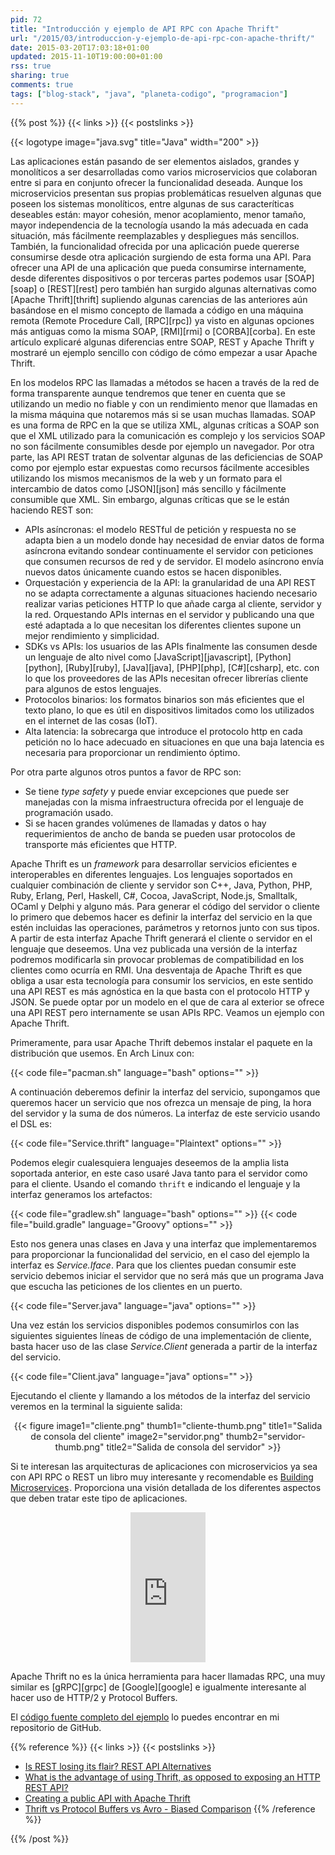 ```yaml
---
pid: 72
title: "Introducción y ejemplo de API RPC con Apache Thrift"
url: "/2015/03/introduccion-y-ejemplo-de-api-rpc-con-apache-thrift/"
date: 2015-03-20T17:03:18+01:00
updated: 2015-11-10T19:00:00+01:00
rss: true
sharing: true
comments: true
tags: ["blog-stack", "java", "planeta-codigo", "programacion"]
---
```


{{% post %}}
{{< links >}}
{{< postslinks >}}

{{< logotype image="java.svg" title="Java" width="200" >}}

Las aplicaciones están pasando de ser elementos aislados, grandes y monolíticos a ser desarrolladas como varios microservicios que colaboran entre si para en conjunto ofrecer la funcionalidad deseada. Aunque los microservicios presentan sus propias problemáticas resuelven algunas que poseen los sistemas monolíticos, entre algunas de sus caracteríticas deseables están: mayor cohesión, menor acoplamiento, menor tamaño, mayor independencia de la tecnología usando la más adecuada en cada situación, más fácilmente reemplazables y despliegues más sencillos. También, la funcionalidad ofrecida por una aplicación puede quererse consumirse desde otra aplicación surgiendo de esta forma una API. Para ofrecer una API de una aplicación que pueda consumirse internamente, desde diferentes dispositivos o por terceras partes podemos usar [SOAP][soap] o [REST][rest] pero también han surgido algunas alternativas como [Apache Thrift][thrift] supliendo algunas carencias de las anteriores aún basándose en el mismo concepto de llamada a código en una máquina remota (Remote Procedure Call, [RPC][rpc]) ya visto en algunas opciones más antiguas como la misma SOAP, [RMI][rmi] o [CORBA][corba]. En este artículo explicaré algunas diferencias entre SOAP, REST y Apache Thrift y mostraré un ejemplo sencillo con código de cómo empezar a usar Apache Thrift.

En los modelos RPC las llamadas a métodos se hacen a través de la red de forma transparente aunque tendremos que tener en cuenta que se utilizando un medio no fiable y con un rendimiento menor que llamadas en la misma máquina que notaremos más si se usan muchas llamadas. SOAP es una forma de RPC en la que se utiliza XML, algunas críticas a SOAP son que el XML utilizado para la comunicación es complejo y los servicios SOAP no son fácilmente consumibles desde por ejemplo un navegador. Por otra parte, las API REST tratan de solventar algunas de las deficiencias de SOAP como por ejemplo estar expuestas como recursos fácilmente accesibles utilizando los mismos mecanismos de la web y un formato para el intercambio de datos como [JSON][json] más sencillo y fácilmente consumible que XML. Sin embargo, algunas críticas que se le están haciendo REST son:

* APIs asíncronas: el modelo RESTful de petición y respuesta no se adapta bien a un modelo donde hay necesidad de enviar datos de forma asíncrona evitando sondear continuamente el servidor con peticiones que consumen recursos de red y de servidor. El modelo asíncrono envía nuevos datos únicamente cuando estos se hacen disponibles.
* Orquestación y experiencia de la API: la granularidad de una API REST no se adapta correctamente a algunas situaciones haciendo necesario realizar varias peticiones HTTP lo que añade carga al cliente, servidor y la red. Orquestando APIs internas en el servidor y publicando una que esté adaptada a lo que necesitan los diferentes clientes supone un mejor rendimiento y simplicidad.
* SDKs vs APIs: los usuarios de las APIs finalmente las consumen desde un lenguaje de alto nivel como [JavaScript][javascript], [Python][python], [Ruby][ruby], [Java][java], [PHP][php], [C#][csharp], etc. con lo que los proveedores de las APIs necesitan ofrecer librerías cliente para algunos de estos lenguajes.
* Protocolos binarios: los formatos binarios son más eficientes que el texto plano, lo que es útil en dispositivos limitados como los utilizados en el internet de las cosas (IoT).
* Alta latencia: la sobrecarga que introduce el protocolo http en cada petición no lo hace adecuado en situaciones en que una baja latencia es necesaria para proporcionar un rendimiento óptimo.

Por otra parte algunos otros puntos a favor de RPC son:

* Se tiene _type safety_ y puede enviar excepciones que puede ser manejadas con la misma infraestructura ofrecida por el lenguaje de programación usado.
* Si se hacen grandes volúmenes de llamadas y datos o hay requerimientos de ancho de banda se pueden usar protocolos de transporte más eficientes que HTTP.

Apache Thrift es un _framework_ para desarrollar servicios eficientes e interoperables en diferentes lenguajes. Los lenguajes soportados en cualquier combinación de cliente y servidor son C++, Java, Python, PHP, Ruby, Erlang, Perl, Haskell, C#, Cocoa, JavaScript, Node.js, Smalltalk, OCaml y Delphi y alguno más. Para generar el código del servidor o cliente lo primero que debemos hacer es definir la interfaz del servicio en la que estén incluidas las operaciones, parámetros y retornos junto con sus tipos. A partir de esta interfaz Apache Thrift generará el cliente o servidor en el lenguaje que deseemos. Una vez publicada una versión de la interfaz podremos modificarla sin provocar problemas de compatibilidad en los clientes como ocurría en RMI. Una desventaja de Apache Thrift es que obliga a usar esta tecnología para consumir los servicios, en este sentido una API REST es más agnóstica en la que basta con el protocolo HTTP y JSON. Se puede optar por un modelo en el que de cara al exterior se ofrece una API REST pero internamente se usan APIs RPC. Veamos un ejemplo con Apache Thrift.

Primeramente, para usar Apache Thrift debemos instalar el paquete en la distribución que usemos. En Arch Linux con:

{{< code file="pacman.sh" language="bash" options="" >}}

A continuación deberemos definir la interfaz del servicio, supongamos que queremos hacer un servicio que nos ofrezca un mensaje de ping, la hora del servidor y la suma de dos números. La interfaz de este servicio usando el DSL es:

{{< code file="Service.thrift" language="Plaintext" options="" >}}

Podemos elegir cualesquiera lenguajes deseemos de la amplia lista soportada anterior, en este caso usaré Java tanto para el servidor como para el cliente. Usando el comando <code>thrift</code> e indicando el lenguaje y la interfaz generamos los artefactos:

{{< code file="gradlew.sh" language="bash" options="" >}}
{{< code file="build.gradle" language="Groovy" options="" >}}

Esto nos genera unas clases en Java y una interfaz que implementaremos para proporcionar la funcionalidad del servicio, en el caso del ejemplo la interfaz es _Service.Iface_. Para que los clientes puedan consumir este servicio debemos iniciar el servidor que no será más que un programa Java que escucha las peticiones de los clientes en un puerto.

{{< code file="Server.java" language="java" options="" >}}

Una vez están los servicios disponibles podemos consumirlos con las siguientes siguientes líneas de código de una implementación de cliente, basta hacer uso de las clase _Service.Client_ generada a partir de la interfaz del servicio.

{{< code file="Client.java" language="java" options="" >}}

Ejecutando el cliente y llamando a los métodos de la interfaz del servicio veremos en la terminal la siguiente salida:

<div class="media" style="text-align: center;">
	{{< figure
    	image1="cliente.png" thumb1="cliente-thumb.png" title1="Salida de consola del cliente"
    	image2="servidor.png" thumb2="servidor-thumb.png" title2="Salida de consola del servidor" >}}
</div>

Si te interesan las arquitecturas de aplicaciones con microservicios ya sea con API RPC o REST un libro muy interesante y recomendable es <a href="https://www.amazon.es/gp/product/1491950358/ref=as_li_ss_tl?ie=UTF8&camp=3626&creative=24822&creativeASIN=1491950358&linkCode=as2&tag=blobit-21">Building Microservices</a><img src="https://ir-es.amazon-adsystem.com/e/ir?t=blobit-21&l=as2&o=30&a=1491950358" width="1" height="1" border="0" alt="" style="border:none !important; margin:0px !important;">. Proporciona una visión detallada de los diferentes aspectos que deben tratar este tipo de aplicaciones.

<div class="media-amazon" style="text-align: center;">
	<iframe src="https://rcm-eu.amazon-adsystem.com/e/cm?lt1=_blank&bc1=000000&IS2=1&bg1=FFFFFF&fc1=000000&lc1=0000FF&t=blobit-21&o=30&p=8&l=as4&m=amazon&f=ifr&ref=ss_til&asins=1491950358&internal=1" style="width:120px;height:240px;" scrolling="no" marginwidth="0" marginheight="0" frameborder="0"></iframe>
</div>

Apache Thrift no es la única herramienta para hacer llamadas RPC, una muy similar es [gRPC][grpc] de [Google][google] e igualmente interesante al hacer uso de HTTP/2 y Protocol Buffers.

El [código fuente completo del ejemplo](https://github.com/picodotdev/blog-ejemplos/tree/master/HolaMundoThrift) lo puedes encontrar en mi repositorio de GitHub.

{{% reference %}}
{{< links >}}
{{< postslinks >}}
* [Is REST losing its flair? REST API Alternatives](http://www.programmableweb.com/news/rest-losing-its-flair-rest-api-alternatives/analysis/2013/12/19)
* [What is the advantage of using Thrift, as opposed to exposing an HTTP REST API?](http://www.quora.com/What-is-the-advantage-of-using-Thrift-as-opposed-to-exposing-an-HTTP-REST-API)
* [Creating a public API with Apache Thrift](http://willwarren.com/2012/01/24/creating-a-public-api-with-apache-thrift/)
* [Thrift vs Protocol Buffers vs Avro - Biased Comparison](http://es.slideshare.net/IgorAnishchenko/pb-vs-thrift-vs-avro)
{{% /reference %}}

{{% /post %}}
